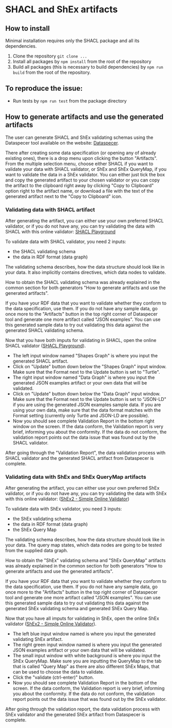 # SHACL and ShEx artifacts

## How to install

Minimal installation requires only the SHACL package and all its dependencies.

1. Clone the repository `git clone ...`
2. Install all packages by `npm install` from the root of the repository
3. Build all packages (this is necessary to build dependencies) by `npm run build` from the root of the repository.

## To reproduce the issue:
- Run tests by `npm run test` from the package directory

## How to generate artifacts and use the generated artifacts

The user can generate SHACL and ShEx validating schemas using the Dataspecer tool available on the website: [Dataspecer](https://tool.dataspecer.com/).

There after creating some data specification (or opening any of already existing ones), there is a drop menu upon clicking the button "Artifacts". From the multiple selection menu, choose either SHACL if you want to validate your data with SHACL validator, or ShEx and ShEx QueryMap, if you want to validate the data in a ShEx validator. You can either just tick the box and copy the generated artifact to your chosen validator or you can copy the artifact to the clipboard right away by clicking "Copy to Clipboard" option right to the artifact name, or download a file with the text of the generated artifact next to the "Copy to Clipboard" icon.

### Validating data with SHACL artifact

After generating the artifact, you can either use your own preferred SHACL validator, or if you do not have any, you can try validating the data with SHACL with this online validator: [SHACL Playground](https://shacl.org/playground/)

To validate data with SHACL validator, you need 2 inputs: 
- the SHACL validating schema
- the data in RDF format (data graph)

The validating schema describes, how the data structure should look like in your data. It also implicitly contains directives, which data nodes to validate.

How to obtain the SHACL validating schema was already explained in the common section for both generators "How to generate artifacts and use the generated artifacts".

If you have your RDF data that you want to validate whether they conform to the data specification, use them. If you do not have any sample data, go once more to the "Artifacts" button in the top right corner of Dataspecer tool and generate one more artifact called "JSON examples". You can use this generated sample data to try out validating this data against the generated SHACL validating schema.

Now that you have both imputs for validating in SHACL, open the online SHACL validator ([SHACL Playground](https://shacl.org/playground/)).

 - The left input window named "Shapes Graph" is where you input the generated SHACL artifact. 
 - Click on "Update" button down below the "Shapes Graph" input window. Make sure that the Format next to the Update button is set to "Turtle".
 - The right input window named "Data Graph" is where you input the generated JSON examples artifact or your own data that will be validated. 
 - Click on "Update" button down below the "Data Graph" input window. Make sure that the Format next to the Update button is set to "JSON-LD" if you are using the generated JSON examples sample data. If you are using your own data, make sure that the data format matches with the Format setting (currently only Turtle and JSON-LD are possible). 
 - Now you should see complete Validation Report in the bottom right window on the screen. If the data conform, the Validation report is very brief, informing you about the conformity. If the data do not conform, the validation report points out the data issue that was found out by the SHACL validator.

After going through the "Validation Report", the data validation process with SHACL validator and the generated SHACL artifact from Dataspecer is complete.


### Validating data with ShEx and ShEx QueryMap artifacts

After generating the artifact, you can either use your own preferred ShEx validator, or if you do not have any, you can try validating the data with ShEx with this online validator: ([ShEx2 - Simple Online Validator](http://shex.io/webapps/shex.js/doc/shex-simple.html))

To validate data with ShEx validator, you need 3 inputs: 
- the ShEx validating schema
- the data in RDF format (data graph)
- the ShEx Query Map 

The validating schema describes, how the data structure should look like in your data. The query map states, which data nodes are going to be tested from the supplied data graph.

How to obtain the "ShEx" validating schema and "ShEx QueryMap" artifacts was already explained in the common section for both generators "How to generate artifacts and use the generated artifacts".

If you have your RDF data that you want to validate whether they conform to the data specification, use them. If you do not have any sample data, go once more to the "Artifacts" button in the top right corner of Dataspecer tool and generate one more artifact called "JSON examples". You can use this generated sample data to try out validating this data against the generated ShEx validating schema and generated ShEx Query Map.

Now that you have all imputs for validating in ShEx, open the online ShEx validator ([ShEx2 - Simple Online Validator](http://shex.io/webapps/shex.js/doc/shex-simple.html)).

 - The left blue input window named is where you input the generated validating ShEx artifact. 
 - The right green input window named is where you input the generated JSON examples artifact or your own data that will be validated. 
 - The small input window with white background is where you input the ShEx QueryMap. Make sure you are inputting the QueryMap to the tab that is called "Query Map" as there are also different ShEx Maps, that can be used to choose the data to validate.
 - Click the "validate (ctrl-enter)" button. 
 - Now you should see complete Validation Report in the bottom of the screen. If the data conform, the Validation report is very brief, informing you about the conformity. If the data do not conform, the validation report points out the data issue that was found out by the ShEx validator.

After going through the validation report, the data validation process with ShEx validator and the generated ShEx artifact from Dataspecer is complete.